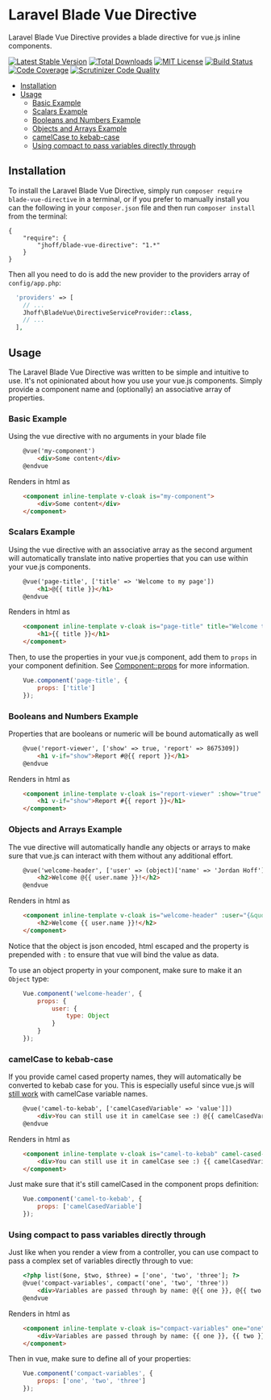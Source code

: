 Laravel Blade Vue Directive
==============

Laravel Blade Vue Directive provides a blade directive for vue.js inline components.

[![Latest Stable Version](https://img.shields.io/github/release/jhoff/blade-vue-directive.svg?style=flat-square)](https://packagist.org/packages/jhoff/blade-vue-directive)
[![Total Downloads](https://img.shields.io/packagist/dt/jhoff/blade-vue-directive.svg?style=flat-square)](https://packagist.org/packages/jhoff/blade-vue-directive)
[![MIT License](https://img.shields.io/packagist/l/jhoff/blade-vue-directive.svg?style=flat-square)](https://packagist.org/packages/jhoff/blade-vue-directive)
[![Build Status](https://scrutinizer-ci.com/g/jhoff/blade-vue-directive/badges/build.png?b=master)](https://scrutinizer-ci.com/g/jhoff/blade-vue-directive/build-status/master)
[![Code Coverage](https://scrutinizer-ci.com/g/jhoff/blade-vue-directive/badges/coverage.png?b=master)](https://scrutinizer-ci.com/g/jhoff/blade-vue-directive/?branch=master)
[![Scrutinizer Code Quality](https://scrutinizer-ci.com/g/jhoff/blade-vue-directive/badges/quality-score.png?b=master)](https://scrutinizer-ci.com/g/jhoff/blade-vue-directive/?branch=master)

<!-- MarkdownTOC autolink="true" autoanchor="true" bracket="round" depth="4" -->

- [Installation](#installation)
- [Usage](#usage)
    - [Basic Example](#basic-example)
    - [Scalars Example](#scalars-example)
    - [Booleans and Numbers Example](#booleans-and-numbers-example)
    - [Objects and Arrays Example](#objects-and-arrays-example)
    - [camelCase to kebab-case](#camelcase-to-kebab-case)
    - [Using compact to pass variables directly through](#using-compact-to-pass-variables-directly-through)

<!-- /MarkdownTOC -->

<a name="installation"></a>
## Installation

To install the Laravel Blade Vue Directive, simply run `composer require blade-vue-directive` in a terminal, or if you prefer to manually install you can the following in your `composer.json` file and then run `composer install` from the terminal:

```javascripton
{
    "require": {
        "jhoff/blade-vue-directive": "1.*"
    }
}
```

Then all you need to do is add the new provider to the providers array of `config/app.php`:

```php
  'providers' => [
    // ...
    Jhoff\BladeVue\DirectiveServiceProvider::class,
    // ...
  ],
```

<a name="usage"></a>
## Usage

The Laravel Blade Vue Directive was written to be simple and intuitive to use. It's not opinionated about how you use your vue.js components. Simply provide a component name and (optionally) an associative array of properties.

<a name="basic-example"></a>
### Basic Example

Using the vue directive with no arguments in your blade file

```html
    @vue('my-component')
        <div>Some content</div>
    @endvue
```

Renders in html as

```html
    <component inline-template v-cloak is="my-component">
        <div>Some content</div>
    </component>
```

<a name="scalars-example"></a>
### Scalars Example

Using the vue directive with an associative array as the second argument will automatically translate into native properties that you can use within your vue.js components.

```html
    @vue('page-title', ['title' => 'Welcome to my page'])
        <h1>@{{ title }}</h1>
    @endvue
```

Renders in html as

```html
    <component inline-template v-cloak is="page-title" title="Welcome to my page">
        <h1>{{ title }}</h1>
    </component>
```

Then, to use the properties in your vue.js component, add them to `props` in your component definition. See [Component::props](https://vuejs.org/v2/guide/components.html#Props) for more information.

```javascript
    Vue.component('page-title', {
        props: ['title']
    });
```

<a name="booleans-and-numbers-example"></a>
### Booleans and Numbers Example

Properties that are booleans or numeric will be bound automatically as well

```html
    @vue('report-viewer', ['show' => true, 'report' => 8675309])
        <h1 v-if="show">Report #@{{ report }}</h1>
    @endvue
```

Renders in html as

```html
    <component inline-template v-cloak is="report-viewer" :show="true" :report="8675309">
        <h1 v-if="show">Report #{{ report }}</h1>
    </component>
```

<a name="objects-and-arrays-example"></a>
### Objects and Arrays Example

The vue directive will automatically handle any objects or arrays to make sure that vue.js can interact with them without any additional effort.

```html
    @vue('welcome-header', ['user' => (object)['name' => 'Jordan Hoff']])
        <h2>Welcome @{{ user.name }}!</h2>
    @endvue
```

Renders in html as

```html
    <component inline-template v-cloak is="welcome-header" :user="{&quot;name&quot;:&quot;Jordan Hoff&quot;}">
        <h2>Welcome {{ user.name }}!</h2>
    </component>
```

Notice that the object is json encoded, html escaped and the property is prepended with `:` to ensure that vue will bind the value as data.

To use an object property in your component, make sure to make it an `Object` type:

```javascript
    Vue.component('welcome-header', {
        props: {
            user: {
                type: Object
            }
        }
    });
```

<a name="camelcase-to-kebab-case"></a>
### camelCase to kebab-case

If you provide camel cased property names, they will automatically be converted to kebab case for you. This is especially useful since vue.js will [still work](https://vuejs.org/v2/guide/components.html#camelCase-vs-kebab-case) with camelCase variable names.

```html
    @vue('camel-to-kebab', ['camelCasedVariable' => 'value']])
        <div>You can still use it in camelCase see :) @{{ camelCasedVariable }}!</div>
    @endvue
```

Renders in html as

```html
    <component inline-template v-cloak is="camel-to-kebab" camel-cased-variable="value">
        <div>You can still use it in camelCase see :) {{ camelCasedVariable }}!</div>
    </component>
```

Just make sure that it's still camelCased in the component props definition:

```javascript
    Vue.component('camel-to-kebab', {
        props: ['camelCasedVariable']
    });
```

<a name="using-compact-to-pass-variables-directly-through"></a>
### Using compact to pass variables directly through

Just like when you render a view from a controller, you can use compact to pass a complex set of variables directly through to vue:

```html
    <?php list($one, $two, $three) = ['one', 'two', 'three']; ?>
    @vue('compact-variables', compact('one', 'two', 'three'))
        <div>Variables are passed through by name: @{{ one }}, @{{ two }}, @{{ three }}.</div>
    @endvue
```

Renders in html as

```html
    <component inline-template v-cloak is="compact-variables" one="one" two="two" three="three">
        <div>Variables are passed through by name: {{ one }}, {{ two }}, {{ three }}.</div>
    </component>
```

Then in vue, make sure to define all of your properties:

```javascript
    Vue.component('compact-variables', {
        props: ['one', 'two', 'three']
    });
```
